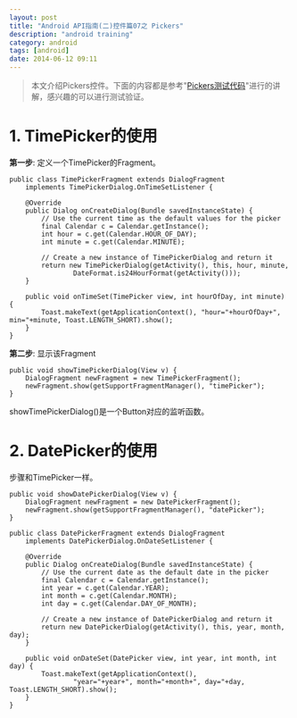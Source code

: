 ```yaml
---
layout: post
title: "Android API指南(二)控件篇07之 Pickers"
description: "android training"
category: android
tags: [android]
date: 2014-06-12 09:11
---
```



> 本文介绍Pickers控件。下面的内容都是参考"[Pickers测试代码](https://github.com/wangkuiwu/android_applets/tree/master/api_guide/ui/widgets/Pickers/PickerTest)"进行的讲解，感兴趣的可以进行测试验证。


<a name="anchor1"></a>
# 1. TimePicker的使用

**第一步**: 定义一个TimePicker的Fragment。

    public class TimePickerFragment extends DialogFragment
        implements TimePickerDialog.OnTimeSetListener {
          
        @Override
        public Dialog onCreateDialog(Bundle savedInstanceState) {
            // Use the current time as the default values for the picker
            final Calendar c = Calendar.getInstance();
            int hour = c.get(Calendar.HOUR_OF_DAY);
            int minute = c.get(Calendar.MINUTE);
                
            // Create a new instance of TimePickerDialog and return it
            return new TimePickerDialog(getActivity(), this, hour, minute,
                    DateFormat.is24HourFormat(getActivity()));
        }   
            
        public void onTimeSet(TimePicker view, int hourOfDay, int minute) {
            Toast.makeText(getApplicationContext(), "hour="+hourOfDay+", min="+minute, Toast.LENGTH_SHORT).show();
        }   
    }   


**第二步**: 显示该Fragment

    public void showTimePickerDialog(View v) {
        DialogFragment newFragment = new TimePickerFragment();
        newFragment.show(getSupportFragmentManager(), "timePicker");
    }   

showTimePickerDialog()是一个Button对应的监听函数。



<a name="anchor2"></a>
# 2. DatePicker的使用

步骤和TimePicker一样。

    public void showDatePickerDialog(View v) {
        DialogFragment newFragment = new DatePickerFragment();
        newFragment.show(getSupportFragmentManager(), "datePicker");
    }   
        
    public class DatePickerFragment extends DialogFragment
        implements DatePickerDialog.OnDateSetListener {
        
        @Override
        public Dialog onCreateDialog(Bundle savedInstanceState) {
            // Use the current date as the default date in the picker
            final Calendar c = Calendar.getInstance();
            int year = c.get(Calendar.YEAR);
            int month = c.get(Calendar.MONTH);
            int day = c.get(Calendar.DAY_OF_MONTH);

            // Create a new instance of DatePickerDialog and return it
            return new DatePickerDialog(getActivity(), this, year, month, day);
        }

        public void onDateSet(DatePicker view, int year, int month, int day) {
            Toast.makeText(getApplicationContext(),
                    "year="+year+", month="+month+", day="+day, Toast.LENGTH_SHORT).show();
        }
    }

